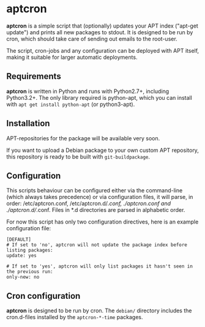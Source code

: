 aptcron
=======

**aptcron** is a simple script that (optionally) updates your APT index ("apt-get update") and prints all new packages to stdout. It is designed to be run by cron, which should take care of sending out emails to the root-user.

The script, cron-jobs and any configuration can be deployed with APT itself, making it suitable for larger automatic deployments.

Requirements
------------

**aptcron** is written in Python and runs with Python2.7+, including Python3.2+. The only library required is python-apt, which you can install with `apt get install python-apt` (or python3-apt).

Installation
------------

APT-repositories for the package will be available very soon.

If you want to upload a Debian package to your own custom APT repository, this repository is ready to be built with `git-buildpackage`. 

Configuration
-------------

This scripts behaviour can be configured either via the command-line (which always takes precedence) or via configuration files, it will parse, in order: /etc/aptcron.conf, /etc/aptcron.d/*.conf, ./aptcron.conf and ./aptcron.d/*.conf. Files in *.d directories are parsed in alphabetic order.

For now this script has only two configuration directives, here is an example configuration file:

    [DEFAULT]
    # If set to 'no', aptcron will not update the package index before listing packages:
    update: yes
    
    # If set to 'yes', aptcron will only list packages it hasn't seen in the previous run:
    only-new: no

Cron configuration
------------------

**aptcron** is designed to be run by cron. The `debian/` directory includes the cron.d-files installed by the `aptcron-*-time` packages.
